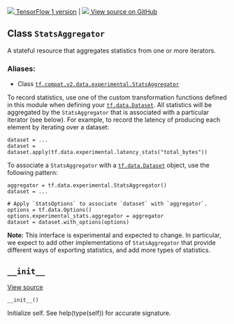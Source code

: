 [ ![](https://tensorflow.google.cn/images/tf_logo_32px.png) TensorFlow 1
version](/versions/r1.15/api_docs/python/tf/data/experimental/StatsAggregator)
|  [ ![](https://tensorflow.google.cn/images/GitHub-Mark-32px.png) View source
on GitHub
](https://github.com/tensorflow/tensorflow/blob/r2.0/tensorflow/python/data/experimental/ops/stats_aggregator.py#L31-L78)  
  
  
## Class `StatsAggregator`

A stateful resource that aggregates statistics from one or more iterators.

### Aliases:

  * Class [`tf.compat.v2.data.experimental.StatsAggregator`](/api_docs/python/tf/data/experimental/StatsAggregator)

To record statistics, use one of the custom transformation functions defined
in this module when defining your
[`tf.data.Dataset`](https://tensorflow.google.cn/api_docs/python/tf/data/Dataset).
All statistics will be aggregated by the `StatsAggregator` that is associated
with a particular iterator (see below). For example, to record the latency of
producing each element by iterating over a dataset:

    
    
    dataset = ...
    dataset = dataset.apply(tf.data.experimental.latency_stats("total_bytes"))
    

To associate a `StatsAggregator` with a
[`tf.data.Dataset`](https://tensorflow.google.cn/api_docs/python/tf/data/Dataset)
object, use the following pattern:

    
    
    aggregator = tf.data.experimental.StatsAggregator()
    dataset = ...
    
    # Apply `StatsOptions` to associate `dataset` with `aggregator`.
    options = tf.data.Options()
    options.experimental_stats.aggregator = aggregator
    dataset = dataset.with_options(options)
    

**Note:** This interface is experimental and expected to change. In
particular, we expect to add other implementations of `StatsAggregator` that
provide different ways of exporting statistics, and add more types of
statistics.

## `__init__`

[View
source](https://github.com/tensorflow/tensorflow/blob/r2.0/tensorflow/python/data/experimental/ops/stats_aggregator.py#L63-L78)

    
    
    __init__()
    

Initialize self. See help(type(self)) for accurate signature.

